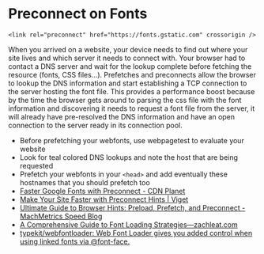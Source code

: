 # Preconnect on Fonts

```
<link rel="preconnect" href="https://fonts.gstatic.com" crossorigin />
```

When you arrived on a website, your device needs to find out where your site lives and which server it needs to connect with. Your browser had to contact a DNS server and wait for the lookup complete before fetching the resource (fonts, CSS files…). Prefetches and preconnects allow the browser to lookup the DNS information and start establishing a TCP connection to the server hosting the font file. This provides a performance boost because by the time the browser gets around to parsing the css file with the font information and discovering it needs to request a font file from the server, it will already have pre-resolved the DNS information and have an open connection to the server ready in its connection pool.

* Before prefetching your webfonts, use webpagetest to evaluate your website
* Look for teal colored DNS lookups and note the host that are being requested
* Prefetch your webfonts in your `<head>` and add eventually these hostnames that you should prefetch too
* [Faster Google Fonts with Preconnect - CDN Planet](https://www.cdnplanet.com/blog/faster-google-webfonts-preconnect/)
* [Make Your Site Faster with Preconnect Hints | Viget](https://www.viget.com/articles/make-your-site-faster-with-preconnect-hints/)
* [Ultimate Guide to Browser Hints: Preload, Prefetch, and Preconnect - MachMetrics Speed Blog](https://www.machmetrics.com/speed-blog/guide-to-browser-hints-preload-preconnect-prefetch/)
* [A Comprehensive Guide to Font Loading Strategies—zachleat.com](https://www.zachleat.com/web/comprehensive-webfonts/#font-face)
* [typekit/webfontloader: Web Font Loader gives you added control when using linked fonts via @font-face.](https://github.com/typekit/webfontloader)

